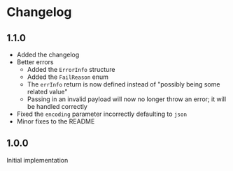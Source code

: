 # Changelog

## 1.1.0
* Added the changelog
* Better errors
	* Added the `ErrorInfo` structure
	* Added the `FailReason` enum
	* The `errInfo` return is now defined instead of "possibly being some related value"
	* Passing in an invalid payload will now no longer throw an error; it will be handled correctly
* Fixed the `encoding` parameter incorrectly defaulting to `json`
* Minor fixes to the README

## 1.0.0
Initial implementation